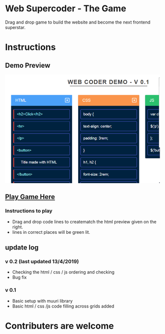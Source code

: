 # Web Supercoder - The Game

Drag and drop game to build the website and become the next frontend superstar.

# Instructions

## Demo Preview
![image preview](img/preview-demo-1.gif)

## [Play Game Here](https://monsterbrain.github.io/web-supercoder-the-game/)
### Instructions to play
- Drag and drop code lines to creatematch the html preview given on the right.
- lines in correct places will be green lit.

## update log
 ### v 0.2 (last updated 13/4/2019)
  - Checking the html / css / js ordering and checking
  - Bug fix
 ### v 0.1
  - Basic setup with muuri library
  - Basic html / css /js code filling across grids added

# Contributers are welcome
